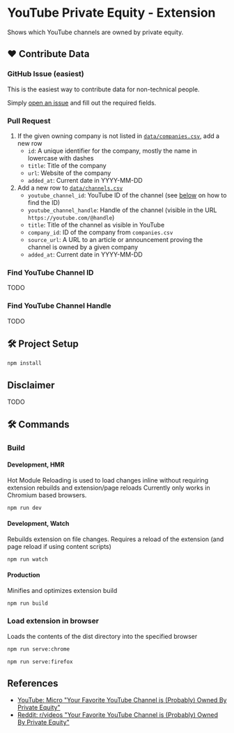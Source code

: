 # YouTube Private Equity - Extension

Shows which YouTube channels are owned by private equity.

## ❤️ Contribute Data

### GitHub Issue (easiest)

This is the easiest way to contribute data for non-technical people.

Simply [open an issue](https://github.com/romanzipp/YouTube-Private-Equity/issues/new?template=add-channel.yml) and fill out the required fields.

### Pull Request

1. If the given owning company is not listed in [`data/companies.csv`](data/companies.csv), add a new row
    - `id`: A unique identifier for the company, mostly the name in lowercase with dashes
    - `title`: Title of the company
    - `url`: Website of the company
    - `added_at`: Current date in YYYY-MM-DD
2. Add a new row to [`data/channels.csv`](data/channels.csv)
    - `youtube_channel_id`: YouTube ID of the channel (see [below](#find-youtube-channel-id) on how to find the ID)
    - `youtube_channel_handle`: Handle of the channel (visible in the URL `https://youtube.com/@handle`) 
    - `title`: Title of the channel as visible in YouTube
    - `company_id`: ID of the company from `companies.csv`
    - `source_url`: A URL to an article or announcement proving the channel is owned by a given company
    - `added_at`: Current date in YYYY-MM-DD
    
### Find YouTube Channel ID

TODO

### Find YouTube Channel Handle

TODO

## 🛠️ Project Setup

```sh
npm install
```

## Disclaimer

TODO

## 🛠️ Commands

### Build

#### Development, HMR

Hot Module Reloading is used to load changes inline without requiring extension rebuilds and extension/page reloads
Currently only works in Chromium based browsers.
```sh
npm run dev
```

#### Development, Watch

Rebuilds extension on file changes. Requires a reload of the extension (and page reload if using content scripts)
```sh
npm run watch
```

#### Production

Minifies and optimizes extension build
```sh
npm run build
```

### Load extension in browser

Loads the contents of the dist directory into the specified browser
```sh
npm run serve:chrome
```

```sh
npm run serve:firefox
```

## References

- [YouTube: Micro "Your Favorite YouTube Channel is (Probably) Owned By Private Equity"](https://youtu.be/hJ-rRXWhElI)
- [Reddit: r/videos "Your Favorite YouTube Channel is (Probably) Owned By Private Equity"](https://www.reddit.com/r/videos/comments/1m85mob/your_favorite_youtube_channel_is_probably_owned/) 
